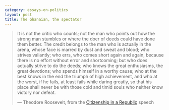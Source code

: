 ```yaml
---
category: essays-on-politics
layout: post
title: The Ghanaian, the spectator
---
```


> It is not the critic who counts; not the man who points out how the strong man
> stumbles or where the doer of deeds could have done them better. The credit
> belongs to the man who is actually in the arena, whose face is marred by dust
> and sweat and blood; who strives valiantly; who errs, who comes short again
> and again, because there is no effort without error and shortcoming; but who
> does actually strive to do the deeds; who knows the great enthusiasms, the
> great devotions; who spends himself in a worthy cause; who at the best knows
> in the end the triumph of high achievement, and who at the worst, if he fails,
> at least fails while daring greatly, so that his place shall never be with
> those cold and timid souls who neither know victory nor defeat.
>
> &mdash; Theodore Roosevelt, from the [Citizenship in a Republic][cir] speech

[cir]: https://www.presidency.ucsb.edu/documents/address-the-sorbonne-paris-france-citizenship-republic
